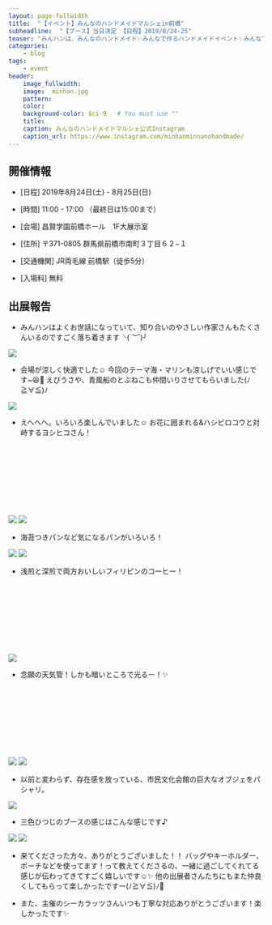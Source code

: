 ```yaml
---
layout: page-fullwidth
title:  "【イベント】みんなのハンドメイドマルシェin前橋"
subheadline:  "【ブース】当日決定 【日程】2019/8/24-25"
teaser: "みんハンは、みんなのハンドメイド✨みんなで作るハンドメイドイベント✨みんなで楽しむハンドメイドイベントです✨"
categories:
    - blog
tags:
    - event
header:
    image_fullwidth:
    image:  minhan.jpg
    pattern:
    color:
    background-color: $ci-9   # You must use ""
    title:
    caption: みんなのハンドメイドマルシェ公式Instagram
    caption_url: https://www.instagram.com/minhanminnanohandmade/
---
```


## 開催情報


* [日程] 2019年8月24日(土) - 8月25日(日) 

* [時間] 11:00 - 17:00 （最終日は15:00まで）

* [会場] 昌賢学園前橋ホール　1F大展示室

* [住所] 〒371-0805 群馬県前橋市南町３丁目６２−１

* [交通機関] JR両毛線 前橋駅（徒歩5分）

* [入場料] 無料

## 出展報告

* みんハンはよくお世話になっていて、知り合いのやさしい作家さんもたくさんいるのですごく落ち着きます╰(*´︶`*)╯

<img src="https://lh3.googleusercontent.com/pw/ACtC-3eVCOgQvlK04cvAB3fwCaWaOyht28ucXgKO4PKUCAsYfTYBzg6HwHFhLBhrcGMutHRJ5PNh6mBGdi8m2NEy43TRXSLyU78Q6k8Q6ulFYC1qg1B26Wse6zpdDqAjXRBF6rdTUU_7y8ai4fbP5jmcB9Te=w426-h535-no?authuser=2" style="">

* 会場が涼しく快適でした☺ 今回のテーマ海・マリンも涼しげでいい感じです~😆🍹
えびうさや、青風船のとぶねこも仲間いりさせてもらいました(ﾉ≧∀≦)ﾉ

<img src="https://lh3.googleusercontent.com/pw/ACtC-3cy8iaPINtxyMSGjVfiyNMIDKDdiWo5ixoE6LtFbbjCGcTbEVr-ZVCBMQJX5p8C6QcknVNTvDO-LHk0jaJwx36YeZFntqoFv7Rjw-eQ7Mw3Xx-_sJSRGhv-iGeUPg5U-hDtROy6y3iTpTmNNqJWY7mQ=w531-h399-no?authuser=2" style="">

* えへへへ。いろいろ楽しんでいました☺️ 
お花に囲まれる&ハシビロコウと対峙するヨシヒコさん！

<div class="iframely-embed"><div class="iframely-responsive" style="height: 140px; padding-bottom: 0;"><a href="https://ameblo.jp/0928-ak/" data-iframely-url="//cdn.iframe.ly/eZ6CDZr"></a></div></div><script async src="//cdn.iframe.ly/embed.js" charset="utf-8"></script>

<img src="https://lh3.googleusercontent.com/pw/ACtC-3eVhWexAgCiyLFR817kaEZo1RCmdmhHAClqyy6G2xDfeD4aPrdEH8oyRojYRq0jA3YIYvgR5zq6aXK7C1BNGwso8B5HWJ5STZ__-GVgEj2xL-_hXB9zN7YTucellURuvgOyNbf49P3V-urqbu8o4osA=w531-h396-no?authuser=2" style="">

<img src="https://lh3.googleusercontent.com/pw/ACtC-3eGi8Uh_NuXK0fzHRXn_3N_w9Uc8UPMqDRNnBXWTBG7Fnw4ewU_v3NoVHIOE4Rt9OgWvIc1UqxThNqufhuslvMkBn_JXCMBlNGtYxS_dN_s7hHYom2xzOBJZ3t_uQfrhIRwnFrMeqe_S93Un_nvRq8v=w532-h354-no?authuser=2" style="">

* 海苔つきパンなど気になるパンがいろいろ！

<img src="https://lh3.googleusercontent.com/pw/ACtC-3dVj9iNPBdoVMDWoia9-dnKcygej_C-hwyFLZGuooW9eHywaPMOR-Zj8oUGngy3bhHJZMi78vbeAAqjEMZaKXv_q0oASm8SP-khrXo54_CX87D208FjrTsZ1ZjesAEWCiwi2TamvSLCPLzAkrGgnO3N=w418-h528-no?authuser=2" style="">

<img src="https://lh3.googleusercontent.com/pw/ACtC-3eyJg2rteXA-hL7O8KvOzyrk5lOWoXUog52ZhmWBQUIqtmoJH8JsG4FCRo2LpA5_6Di5OBSsqn5yzH8OTHtyGBzZ-pEQSd0aZavFwrnfOlzI4YWEM6HR2IzlZj-k9PEAKKv_At8BDm3NUpw7ciAJGSj=w527-h392-no?authuser=2" style="">

* 浅煎と深煎で両方おいしいフィリピンのコーヒー！

<div class="iframely-embed"><div class="iframely-responsive" style="height: 140px; padding-bottom: 0;"><a href="https://ameblo.jp/beagle-one/" data-iframely-url="//cdn.iframe.ly/C1v3Ijn"></a></div></div><script async src="//cdn.iframe.ly/embed.js" charset="utf-8"></script>

<img src="https://lh3.googleusercontent.com/pw/ACtC-3cvWd3OxKW1s9ZOo6djhRqPk3bIghBZr30tWT8uUEZqCy90pavg8NSPYf5D_-By1LWynXFYrJhNwORFIFXgRsiyZT1ysADpTqe5c0joynjP19S82wSM2Un00inkqqI8eWYCLsUx0jSKtJCG7zLepvHs=w422-h530-no?authuser=2" style="">

* 念願の天気管！しかも暗いところで光るー！✨

<div class="iframely-embed"><div class="iframely-responsive" style="height: 140px; padding-bottom: 0;"><a href="https://www.instagram.com/stormglasssaaaaa/" data-iframely-url="//cdn.iframe.ly/9V94DVH"></a></div></div><script async src="//cdn.iframe.ly/embed.js" charset="utf-8"></script>

<img src="https://lh3.googleusercontent.com/pw/ACtC-3cTFubwFURe-X8U2nzfEWNiiV3GDx_O1i0P-hxJV9RDdn_o3mAJ-1XqIoPFpoda9jcq2CP_iLnFMSmGFuHBVwusj_VSBDEy-bfjTwYvnRkb-rR386-HPF464-X4d9ECrXA5aIJYwgJnGevJAt3fDea5=w421-h528-no?authuser=2" style="">

<img src="https://lh3.googleusercontent.com/pw/ACtC-3dnSltSWjPIYdUcWWMFzuBHUngXnkIN3PHFDlLycldO7nVVmf8vnoD4REc8mNsaXCluHfd9dxXCojGgj5Pof2UU7n2XtVlDDH0nLEGHbrSqT39CVIb_cev8S7GthFTqQD0C6-yCwj34CV_7KwvHJmmo=w532-h347-no?authuser=2" style="">

* 以前と変わらず、存在感を放っている、市民文化会館の巨大なオブジェをパシャリ。

<img src="https://lh3.googleusercontent.com/pw/ACtC-3fNG8csg4uQW102M9f1ZrXybjqDcCXlsmZXrhfIZD3ltt9aRW7e5Hy1qdj72FFYR0HFrcZRMr8IbxNUwpEYpaEu0mjY6w8gZOjTrPJLkM9FNgOmJSdiaJZuMW4oXEaEnFxRZLKAQJDPGlrNKxL7eZVO=w422-h530-no?authuser=2" style="">

* 三色ひつじのブースの感じはこんな感じです♪

<img src="https://lh3.googleusercontent.com/pw/ACtC-3fKHYnbY3CU7xblovfQIkPZBeEyrbLqx0PBQO1fbDoCrFNl1mS-XNIACmB5Zrs20SmLCREpa_bflKpZMzADYJkN-n3PEbA5psFig5_frjsMEWPo8xYQs9OQ0P1O0Pk0EKN06z1BjLJScCvXlOWZ_Z1A=w529-h392-no?authuser=2" style="">

<img src="https://lh3.googleusercontent.com/pw/ACtC-3cguYWxkOIsUTj9ABORaPSHjkaUy_ZFLUSd7G61oq1rkwaxJAShzQX9qisnJCfuluTpmooEYjO-mSM72CSeSkgCA6kGiyKs0u4ZHzUktcoLE5FdQLxcnDq2omb59WYQepIrvEAp0fuvioAvv_L1a5xO=w529-h389-no?authuser=2" style="">

* 来てくださった方々、ありがとうございました！！ バッグやキーホルダー、ポーチなどを使ってます！って教えてくださるの、一緒に過ごしてくれてる感じが伝わってきてすごく嬉しいです☺️✨ 他の出展者さんたちにもまた仲良くしてもらって楽しかったですー(ﾉ≧∀≦)ﾉ🌟

* また、主催のシーカラッツさんいつも丁寧な対応ありがとうございます！楽しかったです✨